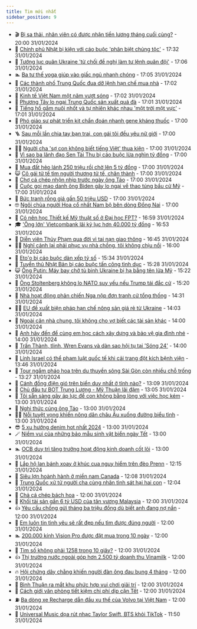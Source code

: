 ```yaml
---
title: Tim mới nhất
sidebar_position: 9
---
```


<!-- vnexpress-tin-moi-nhat:START -->
- 🎬 [Bị sa thải, nhân viên có được nhận tiền lương tháng cuối cùng?](https://vnexpress.net/bi-sa-thai-nhan-vien-co-duoc-nhan-tien-luong-4704919.html) - 20:00 31/01/2024
- 🐎 [Chính phủ Nhật bị kiện với cáo buộc &#39;phân biệt chủng tộc&#39;](https://vnexpress.net/chinh-phu-nhat-bi-kien-voi-cao-buoc-phan-biet-chung-toc-4707409.html) - 17:32 31/01/2024
- 🦍 [Tướng lục quân Ukraine &#39;từ chối đề nghị làm tư lệnh quân đội&#39;](https://vnexpress.net/tuong-luc-quan-ukraine-tu-choi-de-nghi-lam-tu-lenh-quan-doi-4707360.html) - 17:06 31/01/2024
- 🏊 [Ba tư thế yoga giúp vào giấc ngủ nhanh chóng](https://vnexpress.net/ba-tu-the-yoga-giup-vao-giac-ngu-nhanh-chong-4707112.html) - 17:05 31/01/2024
- 🎊 [Các thành phố Trung Quốc đua dỡ lệnh hạn chế mua nhà](https://vnexpress.net/cac-thanh-pho-trung-quoc-dua-do-lenh-han-che-mua-nha-4707273.html) - 17:02 31/01/2024
- 🎃 [Kinh tế Việt Nam một năm vượt sóng](https://vnexpress.net/kinh-te-viet-nam-mot-nam-vuot-song-4704450.html) - 17:02 31/01/2024
- 🧰 [Phương Tây lo ngại Trung Quốc sản xuất quá đà](https://vnexpress.net/phuong-tay-lo-ngai-trung-quoc-san-xuat-qua-da-4707235.html) - 17:01 31/01/2024
- 🔭 [Tiếng hổ gầm nuôi nhốt và tự nhiên khác nhau &#39;một trời một vực&#39;](https://vnexpress.net/tieng-ho-gam-nuoi-nhot-va-tu-nhien-khac-nhau-mot-troi-mot-vuc-4706239.html) - 17:01 31/01/2024
- 🫶 [Phó giáo sư phát triển kit chẩn đoán nhanh gene kháng thuốc](https://vnexpress.net/pho-giao-su-phat-trien-kit-chan-doan-nhanh-gene-khang-thuoc-4707394.html) - 17:00 31/01/2024
- 🪜 [Sau mỗi lần chia tay bạn trai, con gái tôi đều yêu nữ giới](https://vnexpress.net/sau-moi-lan-chia-tay-ban-trai-con-gai-toi-deu-yeu-nu-gioi-4707384.html) - 17:00 31/01/2024
- 👨‍🏫 [Người cha &#39;sợ con không biết tiếng Việt&#39; thua kiện](https://vnexpress.net/nguoi-cha-so-con-khong-biet-tieng-viet-thua-kien-4707355.html) - 17:00 31/01/2024
- 🎊 [Vì sao ba lãnh đạo Sen Tài Thu bị cáo buộc lừa nghìn tỷ đồng](https://vnexpress.net/vi-sao-ba-lanh-dao-sen-tai-thu-bi-cao-buoc-lua-nghin-ty-dong-4707317.html) - 17:00 31/01/2024
- 🎊 [Mua đất hẻo lánh 250 triệu rồi chờ lên 5 tỷ đồng](https://vnexpress.net/mua-dat-heo-lanh-250-trieu-roi-cho-len-5-ty-dong-4707175.html) - 17:00 31/01/2024
- 😺 [Cô gái tử tế tìm người thương tử tế, chân thành](https://vnexpress.net/co-gai-tu-te-tim-nguoi-thuong-tu-te-chan-thanh-4707170.html) - 17:00 31/01/2024
- 🐘 [Chợ cá chép nhộn nhịp trước ngày ông Táo](https://vnexpress.net/cho-ca-chep-nhon-nhip-truoc-ngay-ong-tao-4707076.html) - 17:00 31/01/2024
- 🌁 [Cuộc gọi mạo danh ông Biden gây lo ngại về thao túng bầu cử Mỹ](https://vnexpress.net/cuoc-goi-mao-danh-ong-biden-gay-lo-ngai-ve-thao-tung-bau-cu-my-4706883.html) - 17:00 31/01/2024
- 🐲 [Bức tranh rồng giá gần 50 triệu USD](https://vnexpress.net/buc-tranh-rong-gia-gan-50-trieu-usd-4705769.html) - 17:00 31/01/2024
- 🤓 [Ngôi chùa người Hoa cổ nhất Nam bộ bên dòng Đồng Nai](https://vnexpress.net/ngoi-chua-nguoi-hoa-co-nhat-nam-bo-ben-dong-dong-nai-4706578.html) - 17:00 31/01/2024
- 💪 [Có nên học Thiết kế Mỹ thuật số ở Đại học FPT?](https://vnexpress.net/co-nen-hoc-thiet-ke-my-thuat-so-o-dai-hoc-fpt-4707166.html) - 16:59 31/01/2024
- 🎓 [&#39;Ông lớn&#39; Vietcombank lãi kỷ lục hơn 40.000 tỷ đồng](https://vnexpress.net/ong-lon-vietcombank-lai-ky-luc-hon-40-000-ty-dong-4707407.html) - 16:53 31/01/2024
- 🫣 [Diễn viên Thủy Phạm qua đời vì tai nạn giao thông](https://vnexpress.net/dien-vien-thuy-pham-qua-doi-vi-tai-nan-giao-thong-4707413.html) - 16:45 31/01/2024
- 🧑‍💻 [Nghĩ cảnh lại phải phục vụ nhà chồng, tôi không chịu nổi](https://vnexpress.net/nghi-canh-lai-phai-phuc-vu-nha-chong-toi-khong-chiu-noi-4706590.html) - 16:00 31/01/2024
- 🐲 [Eto&#39;o bị cáo buộc dàn xếp tỷ số](https://vnexpress.net/eto-o-bi-cao-buoc-dan-xep-ty-so-4707383.html) - 15:34 31/01/2024
- 🌝 [Tuyển thủ Nhật Bản bị cáo buộc tấn công tình dục](https://vnexpress.net/tuyen-thu-nhat-ban-bi-cao-buoc-tan-cong-tinh-duc-4707366.html) - 15:28 31/01/2024
- 😺 [Ông Putin: Máy bay chở tù binh Ukraine bị hạ bằng tên lửa Mỹ](https://vnexpress.net/ong-putin-may-bay-cho-tu-binh-ukraine-bi-ha-bang-ten-lua-my-4707393.html) - 15:22 31/01/2024
- 🐎 [Ông Stoltenberg không lo NATO suy yếu nếu Trump tái đắc cử](https://vnexpress.net/ong-stoltenberg-khong-lo-nato-suy-yeu-neu-trump-tai-dac-cu-4707392.html) - 15:20 31/01/2024
- 🎡 [Nhà hoạt động phản chiến Nga nộp đơn tranh cử tổng thống](https://vnexpress.net/nha-hoat-dong-phan-chien-nga-nop-don-tranh-cu-tong-thong-4707389.html) - 14:31 31/01/2024
- 👨‍🏫 [EU đề xuất biện pháp hạn chế nông sản giá rẻ từ Ukraine](https://vnexpress.net/eu-de-xuat-bien-phap-han-che-nong-san-gia-re-tu-ukraine-4707388.html) - 14:03 31/01/2024
- 🦆 [Ngoài căn nhà chung, tôi không cho vợ biết các tài sản khác](https://vnexpress.net/ngoai-can-nha-chung-toi-khong-cho-vo-biet-cac-tai-san-khac-4707382.html) - 14:00 31/01/2024
- 🚦 [Anh hãy đến để cùng em học cách xây dựng và bảo vệ gia đình nhé](https://vnexpress.net/anh-hay-den-de-cung-em-hoc-cach-xay-dung-va-bao-ve-gia-dinh-nhe-4707168.html) - 14:00 31/01/2024
- 💫 [Trấn Thành, tlinh, Wren Evans và dàn sao hội tụ tại &#39;Sóng 24&#39;](https://vnexpress.net/tran-thanh-tlinh-wren-evans-va-dan-sao-hoi-tu-tai-song-24-4707374.html) - 14:00 31/01/2024
- 🎉 [Lính Israel có thể phạm luật quốc tế khi cải trang đột kích bệnh viện](https://vnexpress.net/linh-israel-co-the-pham-luat-quoc-te-khi-cai-trang-dot-kich-benh-vien-4707381.html) - 13:46 31/01/2024
- 🌋 [Tour ngắm pháo hoa trên du thuyền sông Sài Gòn còn nhiều chỗ trống](https://vnexpress.net/tour-ngam-phao-hoa-tren-du-thuyen-song-sai-gon-con-nhieu-cho-trong-4707245.html) - 13:27 31/01/2024
- 🤖 [Cánh đồng điện gió trên biển duy nhất ở tỉnh nào?](https://vnexpress.net/canh-dong-dien-gio-tren-bien-duy-nhat-o-tinh-nao-4707150.html) - 13:09 31/01/2024
- 🦏 [Chủ đầu tư BOT Trung Lương - Mỹ Thuận lãi đậm](https://vnexpress.net/chu-dau-tu-bot-trung-luong-my-thuan-lai-dam-4707343.html) - 13:05 31/01/2024
- 🦩 [Tôi sẵn sàng gây áp lực để con không bằng lòng với việc học kém](https://vnexpress.net/toi-san-sang-gay-ap-luc-de-con-khong-bang-long-voi-viec-hoc-kem-4707329.html) - 13:00 31/01/2024
- 👺 [Nghi thức cúng ông Táo](https://vnexpress.net/nghi-thuc-cung-ong-tao-4707266.html) - 13:00 31/01/2024
- 🧑‍🏫 [Nỗi tuyệt vọng khiến nông dân châu Âu xuống đường biểu tình](https://vnexpress.net/noi-tuyet-vong-khien-nong-dan-chau-au-xuong-duong-bieu-tinh-4707083.html) - 13:00 31/01/2024
- 😎 [5 xu hướng denim hot nhất 2024](https://vnexpress.net/5-xu-huong-denim-hot-nhat-2024-4705609.html) - 13:00 31/01/2024
- 🪄 [Niềm vui của những bảo mẫu sinh vật biển ngày Tết](https://vnexpress.net/niem-vui-cua-nhung-bao-mau-sinh-vat-bien-ngay-tet-4707282.html) - 13:00 31/01/2024
- 🏊 [OCB duy trì tăng trưởng hoạt động kinh doanh cốt lõi](https://vnexpress.net/ocb-duy-tri-tang-truong-hoat-dong-kinh-doanh-cot-loi-4707198.html) - 13:00 31/01/2024
- 💃 [Lắp hộ lan bánh xoay ở khúc cua nguy hiểm trên đèo Prenn](https://vnexpress.net/lap-ho-lan-banh-xoay-o-khuc-cua-nguy-hiem-tren-deo-prenn-4707373.html) - 12:15 31/01/2024
- 🦆 [Siêu lợn hoành hành ở miền nam Canada](https://vnexpress.net/sieu-lon-hoanh-hanh-o-mien-nam-canada-4707020.html) - 12:08 31/01/2024
- 🎊 [Trung Quốc xử tử người cha cùng nhân tình sát hại hai con](https://vnexpress.net/trung-quoc-xu-tu-nguoi-cha-cung-nhan-tinh-sat-hai-hai-con-4707356.html) - 12:04 31/01/2024
- 👺 [Chả cá chép bách hoa](https://vnexpress.net/cha-ca-chep-bach-hoa-4707251.html) - 12:00 31/01/2024
- 🎡 [Khối tài sản gần 6 tỷ USD của tân vương Malaysia](https://vnexpress.net/khoi-tai-san-gan-6-ty-usd-cua-tan-vuong-malaysia-4707243.html) - 12:00 31/01/2024
- 👍 [Yêu cầu chồng gửi tháng ba triệu đồng dù biết anh đang nợ nần](https://vnexpress.net/yeu-cau-chong-gui-thang-ba-trieu-dong-du-biet-anh-dang-no-nan-4707193.html) - 12:00 31/01/2024
- 🐎 [Em luôn tin tình yêu sẽ rất đẹp nếu tìm được đúng người](https://vnexpress.net/em-luon-tin-tinh-yeu-se-rat-dep-neu-tim-duoc-dung-nguoi-4707171.html) - 12:00 31/01/2024
- 🏊 [200.000 kính Vision Pro được đặt mua trong 10 ngày](https://vnexpress.net/200-000-kinh-vision-pro-duoc-dat-mua-trong-10-ngay-4707136.html) - 12:00 31/01/2024
- 🦩 [Tìm số không phải 1258 trong 10 giây?](https://vnexpress.net/tim-so-khong-phai-1258-trong-10-giay-4705396.html) - 12:00 31/01/2024
- 👍 [Thị trường nước ngoài góp hơn 2.500 tỷ doanh thu Vinamilk](https://vnexpress.net/thi-truong-nuoc-ngoai-gop-hon-2-500-ty-doanh-thu-vinamilk-4707336.html) - 12:00 31/01/2024
- 🔥 [Hội chứng dây chằng khiến người đàn ông đau bụng 4 tháng](https://vnexpress.net/hoi-chung-day-chang-khien-nguoi-dan-ong-dau-bung-4-thang-4707268.html) - 12:00 31/01/2024
- 💄 [Bình Thuận ra mắt khu phức hợp vui chơi giải trí](https://vnexpress.net/binh-thuan-ra-mat-khu-phuc-hop-vui-choi-giai-tri-4706654.html) - 12:00 31/01/2024
- 🤡 [Cách giới văn phòng tiết kiệm chi phí dịp cận Tết](https://vnexpress.net/cach-gioi-van-phong-tiet-kiem-chi-phi-dip-can-tet-4703532.html) - 12:00 31/01/2024
- ⛽️ [Ba dòng xe Recharge dẫn đầu xu thế của Volvo tại Việt Nam](https://vnexpress.net/ba-dong-xe-recharge-dan-dau-xu-the-cua-volvo-tai-viet-nam-4702422.html) - 12:00 31/01/2024
- 🚀 [Universal Music dọa rút nhạc Taylor Swift, BTS khỏi TikTok](https://vnexpress.net/universal-music-doa-rut-nhac-taylor-swift-bts-khoi-tiktok-4707340.html) - 11:50 31/01/2024<!-- vnexpress-tin-moi-nhat:END -->

